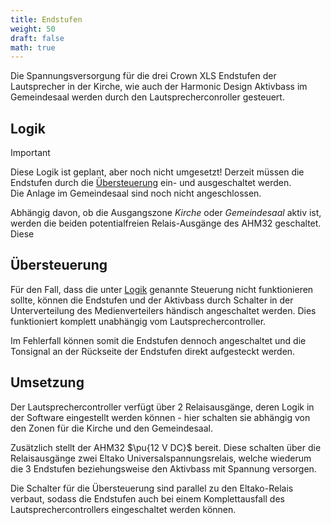 ```yaml
---
title: Endstufen
weight: 50
draft: false
math: true
---
```


Die Spannungsversorgung für die drei Crown XLS Endstufen der Lautsprecher in der Kirche, wie auch der Harmonic Design Aktivbass im Gemeindesaal werden durch den Lautsprecherconroller gesteuert.

## Logik

> [!IMPORTANT]
> Diese Logik ist geplant, aber noch nicht umgesetzt!
> Derzeit müssen die Endstufen durch die [Übersteuerung](#übersteuerung) ein- und ausgeschaltet werden.  
> Die Anlage im Gemeindesaal sind noch nicht angeschlossen.

Abhängig davon, ob die Ausgangszone _Kirche_ oder _Gemeindesaal_ aktiv ist, werden die beiden potentialfreien Relais-Ausgänge des AHM32 geschaltet. Diese

## Übersteuerung

Für den Fall, dass die unter [Logik](#logik) genannte Steuerung nicht funktionieren sollte, können die Endstufen und der Aktivbass durch Schalter in der Unterverteilung des Medienverteilers händisch angeschaltet werden.
Dies funktioniert komplett unabhängig vom Lautsprechercontroller.

Im Fehlerfall können somit die Endstufen dennoch angeschaltet und die Tonsignal an der Rückseite der Endstufen direkt aufgesteckt werden.

## Umsetzung

Der Lautsprechercontroller verfügt über 2 Relaisausgänge, deren Logik in der Software eingestellt werden können - hier schalten sie abhängig von den Zonen für die Kirche und den Gemeindesaal.

Zusätzlich stellt der AHM32 $\pu{12 V DC}$ bereit.
Diese schalten über die Relaisausgänge zwei Eltako Universalspannungsrelais, welche wiederum die 3 Endstufen beziehungsweise den Aktivbass mit Spannung versorgen.

Die Schalter für die Übersteuerung sind parallel zu den Eltako-Relais verbaut, sodass die Endstufen auch bei einem Komplettausfall des Lautsprechercontrollers eingeschaltet werden können.
